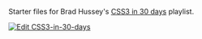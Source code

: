 Starter files for Brad Hussey's [CSS3 in 30 days](https://www.youtube.com/playlist?list=PLWKjhJtqVAbl1AfjiGyYxwpdAPi5v-1OU) playlist.

[![Edit CSS3-in-30-days](https://codesandbox.io/static/img/play-codesandbox.svg)](https://codesandbox.io/s/1703qv47q?module=%2Findex.html)
